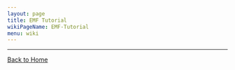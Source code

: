```yaml
---
layout: page
title: EMF Tutorial
wikiPageName: EMF-Tutorial
menu: wiki
---
```



***
[Back to Home]({{site.baseurl}}/eclipse.tutorial/wiki/)